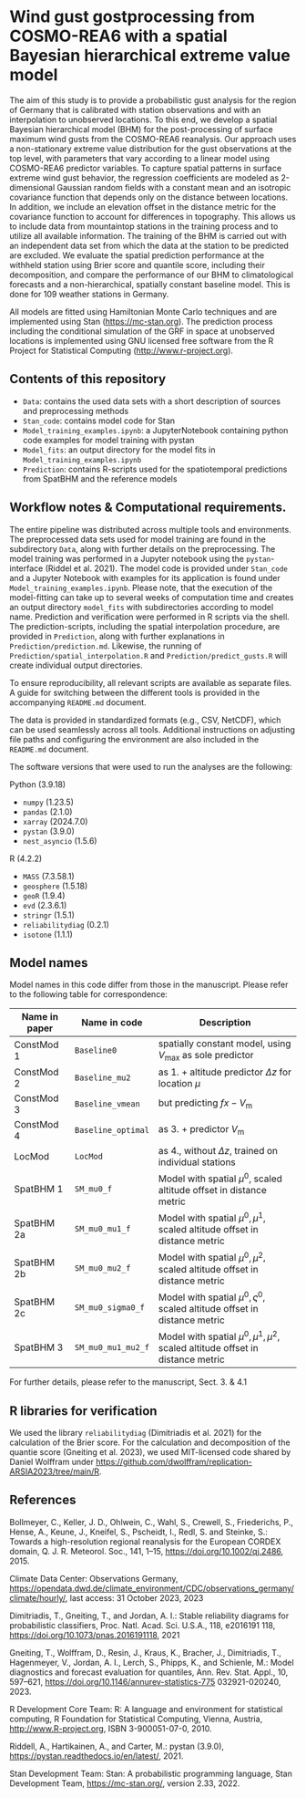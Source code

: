 # Wind gust gostprocessing from COSMO-REA6 with a spatial Bayesian hierarchical extreme value model

The aim of this study is to provide a probabilistic gust analysis for the region of Germany that is calibrated with
station observations and with an interpolation to unobserved locations. To this end, we develop a spatial Bayesian hierarchical
model (BHM) for the post-processing of surface maximum wind gusts from the COSMO-REA6 reanalysis. Our approach uses
a non-stationary extreme value distribution for the gust observations at the top level, with parameters that vary according to a
linear model using COSMO-REA6 predictor variables. To capture spatial patterns in surface extreme wind gust behavior, the
regression coefficients are modeled as 2-dimensional Gaussian random fields with a constant mean and an isotropic covariance
function that depends only on the distance between locations. In addition, we include an elevation offset in the distance metric
for the covariance function to account for differences in topography. This allows us to include data from mountaintop stations
in the training process and to utilize all available information. The training of the BHM is carried out with an independent
data set from which the data at the station to be predicted are excluded. We evaluate the spatial prediction performance at the
withheld station using Brier score and quantile score, including their decomposition, and compare the performance of our BHM
to climatological forecasts and a non-hierarchical, spatially constant baseline model. This is done for 109 weather stations in
Germany.

All models are fitted using Hamiltonian Monte Carlo techniques and are implemented using Stan (https://mc-stan.org). The prediction process including the conditional simulation of the GRF in space at unobserved locations is implemented using GNU licensed free software from the R Project for Statistical Computing (http://www.r-project.org).

## Contents of this repository

- `Data`: contains the used data sets with a short description of sources and preprocessing methods
- `Stan_code`: contains model code for Stan
- `Model_training_examples.ipynb`: a JupyterNotebook containing python code examples for model training with pystan
- `Model_fits`: an output directory for the model fits in `Model_training_examples.ipynb`
- `Prediction`: contains R-scripts used for the spatiotemporal predictions from SpatBHM and the reference models

## Workflow notes & Computational requirements.

The entire pipeline was distributed across multiple tools and environments. The preprocessed data sets used for model training are found in the subdirectory `Data`, along with further details on the preprocessing. The model training was performed in a Jupyter notebook using the `pystan`-interface (Riddel et al. 2021). The model code is provided under `Stan_code` and a Jupyter Notebook with examples for its application is found under `Model_training_examples.ipynb`. Please note, that the execution of the model-fitting can take up to several weeks of computation time and creates an output directory `model_fits` with subdirectories according to model name. Prediction and verification were performed in R scripts via the shell. The prediction-scripts, including the spatial interpolation procedure, are provided in `Prediction`, along with further explanations in `Prediction/prediction.md`. Likewise, the running of `Prediction/spatial_interpolation.R` and `Prediction/predict_gusts.R` will create individual output directories.

To ensure reproducibility, all relevant scripts are available as separate files. A guide for switching between the different tools is provided in the accompanying `README.md` document.

The data is provided in standardized formats (e.g., CSV, NetCDF), which can be used seamlessly across all tools. Additional instructions on adjusting file paths and configuring the environment are also included in the `README.md` document.

The software versions that were used to run the analyses are the following:

Python (3.9.18)
- `numpy` (1.23.5)
- `pandas` (2.1.0)
- `xarray` (2024.7.0)
- `pystan` (3.9.0)
- `nest_asyncio` (1.5.6)

R (4.2.2)
- `MASS` (7.3.58.1)
- `geosphere` (1.5.18)
- `geoR` (1.9.4)
- `evd` (2.3.6.1)
- `stringr` (1.5.1)
- `reliabilitydiag` (0.2.1)
- `isotone` (1.1.1)

## Model names

Model names in this code differ from those in the manuscript. Please refer to the following table for correspondence:

| Name in paper     | Name in code          | Description                           |
|-------------------|-----------------------|---------------------------------------|
| ConstMod 1        | `Baseline0`           | spatially constant model, using $V_\text{max}$ as sole predictor |
| ConstMod 2        | `Baseline_mu2`        | as 1. + altitude predictor $\Delta z$ for location $\mu$ |
| ConstMod 3        | `Baseline_vmean`      | but predicting $fx-V_\text{m}$        |
| ConstMod 4        | `Baseline_optimal`    | as 3. + predictor $V_\text{m}$        |
| LocMod            | `LocMod`              | as 4., without $\Delta z$, trained on individual stations |
| SpatBHM 1         | `SM_mu0_f`            | Model with spatial $\mu^0$, scaled altitude offset in distance metric |
| SpatBHM 2a        | `SM_mu0_mu1_f`        | Model with spatial $\mu^0, \mu^1$, scaled altitude offset in distance metric |
| SpatBHM 2b        | `SM_mu0_mu2_f`        | Model with spatial $\mu^0,\mu^2$, scaled altitude offset in distance metric |
| SpatBHM 2c        | `SM_mu0_sigma0_f`     | Model with spatial $\mu^0, \varsigma^0$, scaled altitude offset in distance metric |
| SpatBHM 3         | `SM_mu0_mu1_mu2_f`    | Model with spatial $\mu^0,\mu^1,\mu^2$, scaled altitude offset in distance metric |

For further details, please refer to the manuscript, Sect. 3. & 4.1

## R libraries for verification

We used the library `reliabilitydiag` (Dimitriadis et al. 2021) for the calculation of the Brier score. For the calculation and decomposition of the quantie score (Gneiting et al. 2023), we used MIT-licensed code shared by Daniel Wolffram under https://github.com/dwolffram/replication-ARSIA2023/tree/main/R.

## References
  
  Bollmeyer, C., Keller, J. D., Ohlwein, C., Wahl, S., Crewell, S., Friederichs, P., Hense, A., Keune, J., Kneifel, S., Pscheidt, I., Redl, S. and Steinke, S.: Towards a high-resolution regional reanalysis for the European CORDEX domain, Q. J. R. Meteorol. Soc., 141, 1–15, https://doi.org/10.1002/qj.2486, 2015.

  Climate Data Center: Observations Germany, https://opendata.dwd.de/climate_environment/CDC/observations_germany/climate/hourly/,
last access: 31 October 2023, 2023

  Dimitriadis, T., Gneiting, T., and Jordan, A. I.: Stable reliability diagrams for probabilistic classifiers, Proc. Natl. Acad. Sci. U.S.A., 118,
e2016191 118, https://doi.org/10.1073/pnas.2016191118, 2021

  Gneiting, T., Wolffram, D., Resin, J., Kraus, K., Bracher, J., Dimitriadis, T., Hagenmeyer, V., Jordan, A. I., Lerch, S., Phipps, K., and Schienle,
M.: Model diagnostics and forecast evaluation for quantiles, Ann. Rev. Stat. Appl., 10, 597–621, https://doi.org/10.1146/annurev-statistics-775
032921-020240, 2023.
  
  R Development Core Team: R: A language and environment for statistical computing, R Foundation for Statistical Computing, Vienna,
Austria, http://www.R-project.org, ISBN 3-900051-07-0, 2010.
  
  Riddell, A., Hartikainen, A., and Carter, M.: pystan (3.9.0), https://pystan.readthedocs.io/en/latest/, 2021.

  Stan Development Team: Stan: A probabilistic programming language, Stan Development Team, https://mc-stan.org/, version 2.33, 2022.
